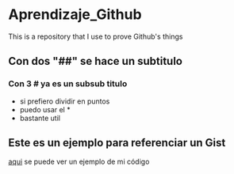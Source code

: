 # Aprendizaje_Github
This is a repository that I use to prove Github's things

## Con dos "##" se hace un subtitulo 

### Con 3 # ya es un subsub titulo

* si prefiero dividir en puntos
*  puedo usar el *
*  bastante util 


## Este es un ejemplo para referenciar un Gist

[aqui](https://gist.github.com/MatGod7/95df5a0e8caa108da700192966b8687b) se puede ver un ejemplo de mi código
